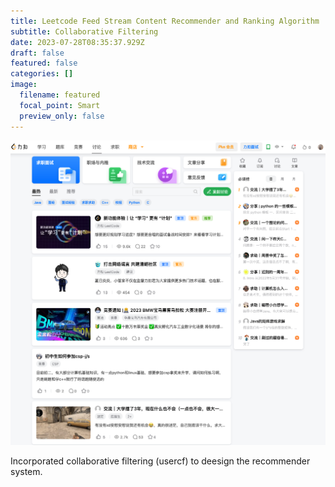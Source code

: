 ```yaml
---
title: Leetcode Feed Stream Content Recommender and Ranking Algorithm
subtitle: Collaborative Filtering
date: 2023-07-28T08:35:37.929Z
draft: false
featured: false
categories: []
image:
  filename: featured
  focal_point: Smart
  preview_only: false
---
```

![](截屏2023-07-28-16.36.58.png)

Incorporated collaborative filtering (usercf) to deesign the recommender system.